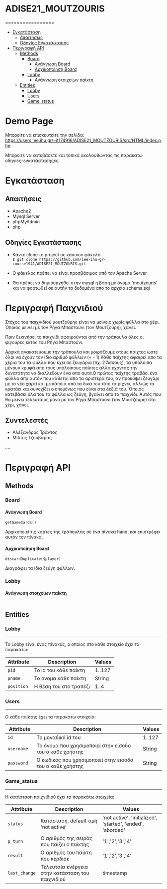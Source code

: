 # ADISE21_MOUTZOURIS
=================
   * [Εγκατάσταση](#εγκατάσταση)
      * [Απαιτήσεις](#απαιτήσεις)
      * [Οδηγίες Εγκατάστασης](#οδηγίες-εγκατάστασης)
   * [Περιγραφή API](#περιγραφή-api)
      * [Methods](#methods)
         * [Board](#board)
            * [Ανάγνωση Board](#ανάγνωση-board)
            * [Αρχικοποίηση Board](#αρχικοποίηση-board)
         * [Lobby](#lobby)
            * [Ανάγνωση στοιχείων παίκτη](#ανάγνωση-στοιχείων-παίκτη)
      * [Entities](#entities)
         * [Lobby](#board-1)
         * [Users](#users)
         * [Game_status](#game_status)


# Demo Page

Μπορείτε να επισκευτείτε την σελίδα: 
https://users.iee.ihu.gr/~it174916/ADISE21_MOUTZOURIS/src/HTML/index.php

Μπορείτε να κατεβάσετε και τοπικά ακολουθώντας τις παρακατω οδηγίες-εγκατάστασηςες

# Εγκατάσταση

## Απαιτήσεις

* Apache2
* Mysql Server
* phpMyAdmin
* php

## Οδηγίες Εγκατάστασης

 * Κάντε clone το project σε κάποιον φάκελο <br/>
  `$ git clone https://github.com/iee-ihu-gr-course1941/ADISE21_MOUTZOURIS.git`

 * Ο φάκελος πρέπει να είναι προσβάσιμος από τον Apache Server 

 * Θα πρέπει να δημιουργηθεί στην mysql η βάση με όνομα 'moutzouris' και να φορτωθεί σε αυτήν τα δεδομένα απο το αρχείο schema.sql 


# Περιγραφή Παιχνιδιού

Στόχος του παιχνιδιού μουτζούρης είναι να μείνεις χωρίς φύλλα στο χέρι. Όποιος μείνει με τον Ρήγα Μπαστούνι
(τον Μουτζούρη), χάνει.

Πριν ξεκινήσει το παιχνίδι αφαιρούνται από την τράπουλα όλες οι φιγούρες εκτός του Ρήγα Μπαστούνι.

Αρχικά ανακατεύουμε την τράπουλα και μοιράζουμε στους παιχτες ώστε όλοι να έχουν τον ίδιο αριθμό φύλλων
(+ - 1).Κάθε παίχτης αφαιρεί απο τα χέρια του τα φύλλα που έχει σε ζευγάρια (πχ. 2 Άσσους), τα υπόλοιπα
μένουν κρυφά απο τους υπόλοιπους παίκτες αλλά έχοντας την δυνατότητα να διαλλέξουν ένα απο αυτά.Ο πρώτος
παίχτης τραβάει ένα φύλλο απο αυτόν που κάθεται απο τα αριστερά του, αν προκύψει ζευγάρι  με το νέο χαρτί και
με κάποια από τα δικά του τότε τα ρίχνει, αλλιώς τα κρατάει και συνεχίζει ο επομένως που είναι στα δεξιά του.
Όποιος κατεβάσει όλα του τα φύλλα ως ζεύγη, βγαίνει απο το παιχνίδι. Αυτός που θα μείνει τελευταίος μόνο με τον
Ρήγα Μπαστούνι (τον Μουτζούρη) στο χέρι, χάνει.


## Συντελεστές

* Αλέξανδρος Τράντος
* Μίλτος Τζουβάρας

....


# Περιγραφή API

## Methods


### Board
#### Ανάγνωση Board

```
getGameCards()
```
Αρχικοποιεί τις κάρτες της τράπουλας σε ένα πίνακα hand, και επιστρέφει αυτόν τον πίνακα.

#### Αρχικοποίηση Board
```
discardDuplicate($player)
```
Διαγράφει τα ίδια ζεύγη φύλλων.


### Lobby

#### Ανάγνωση στοιχείων παίκτη
```
```




## Entities


### Lobby
---------

Το Lobby είναι ένας πίνακας, ο οποίος στο κάθε στοιχείο έχει τα παρακάτω:


| Attribute                | Description                                  | Values                              |
| ------------------------ | -------------------------------------------- | ----------------------------------- |
| `pid`                    | Το id του κάθε παίκτη              		  | 1..127                              |
| `pname`                  | Το όνομα κάθε παίκτη              			  | String                              |
| `position`               | Η θέση του στο τραπέζι                       | 1..4                             	|


### Users
---------

O κάθε παίκτης έχει τα παρακάτω στοιχεία:


| Attribute                | Description                                  | Values                              |
| ------------------------ | -------------------------------------------- | ----------------------------------- |
| `id`               	   | Το μοναδικό id του                           | 1..127                              |
| `username`               | To όνομα που χρησιμοποιεί στην είσοδο του ο καθε χρήστης   | String                |
| `password  `             | Ο κωδικός που χρησιμοποιεί στην εισοδο του ο καθε χρήστης | String |


### Game_status
---------

H κατάσταση παιχνιδιού έχει τα παρακάτω στοιχεία:


| Attribute                | Description                                  | Values                              |
| ------------------------ | -------------------------------------------- | ----------------------------------- |
| `status  `               | Κατάσταση, default τιμή 'not active'             | 'not active', 'initialized', 'started', 'ended', 'aborded'     |
| `p_turn`                 | Ο αριθμός της σειράς που παίζει ο παίκτης        | '1','2','3','4'|
| `result`                 | Ο αριθμός του παίκτη που κέρδισε |'1','2','3','4'|
| `last_change`            | Τελευταία ενέργεια στην κατάσταση του παιχνιδιού         | timestamp |

